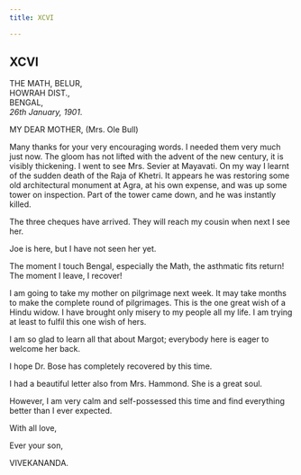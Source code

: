 ```yaml
---
title: XCVI

---
```





  

  


## XCVI

THE MATH, BELUR,  
HOWRAH DIST.,  
BENGAL,  
*26th January, 1901*.

MY DEAR MOTHER, (Mrs. Ole Bull)

Many thanks for your very encouraging words. I needed them very much
just now. The gloom has not lifted with the advent of the new century,
it is visibly thickening. I went to see Mrs. Sevier at Mayavati. On my
way I learnt of the sudden death of the Raja of Khetri. It appears he
was restoring some old architectural monument at Agra, at his own
expense, and was up some tower on inspection. Part of the tower came
down, and he was instantly killed.

The three cheques have arrived. They will reach my cousin when next I
see her.

Joe is here, but I have not seen her yet.

The moment I touch Bengal, especially the Math, the asthmatic fits
return! The moment I leave, I recover!

I am going to take my mother on pilgrimage next week. It may take months
to make the complete round of pilgrimages. This is the one great wish of
a Hindu widow. I have brought only misery to my people all my life. I am
trying at least to fulfil this one wish of hers.

I am so glad to learn all that about Margot; everybody here is eager to
welcome her back.

I hope Dr. Bose has completely recovered by this time.

I had a beautiful letter also from Mrs. Hammond. She is a great soul.

However, I am very calm and self-possessed this time and find everything
better than I ever expected.

With all love,

Ever your son,

VIVEKANANDA.


